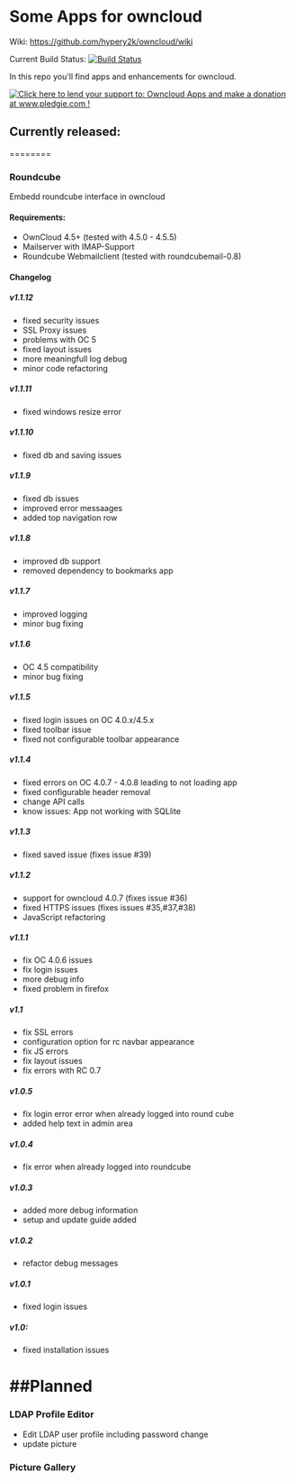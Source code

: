 Some Apps for owncloud
========
Wiki: https://github.com/hypery2k/owncloud/wiki

Current Build Status: [![Build Status](https://secure.travis-ci.org/hypery2k/owncloud.png)](http://travis-ci.org/hypery2k/owncloud)

In this repo you'll find apps and enhancements for owncloud.

<a href='http://www.pledgie.com/campaigns/19762'><img alt='Click here to lend your support to: Owncloud Apps and make a donation at www.pledgie.com !' src='http://www.pledgie.com/campaigns/19762.png?skin_name=chrome' border='0' /></a>

## Currently released:
========
### Roundcube
Embedd roundcube interface in owncloud

#### Requirements:
* OwnCloud 4.5+  (tested with 4.5.0 - 4.5.5)
* Mailserver with IMAP-Support
* Roundcube Webmailclient (tested with roundcubemail-0.8)

#### Changelog

##### v1.1.12
* fixed security issues
* SSL Proxy issues
* problems with OC 5
* fixed layout issues
* more meaningfull log debug
* minor code refactoring

##### v1.1.11
* fixed windows resize error

##### v1.1.10
* fixed db and saving issues

##### v1.1.9
* fixed db issues
* improved error messaages
* added top navigation row

##### v1.1.8
* improved db support
* removed dependency to bookmarks app

##### v1.1.7
* improved logging
* minor bug fixing

##### v1.1.6
* OC 4.5 compatibility
* minor bug fixing

##### v1.1.5
* fixed login issues on OC 4.0.x/4.5.x
* fixed toolbar issue
* fixed not configurable toolbar appearance

##### v1.1.4
* fixed errors on OC 4.0.7 - 4.0.8 leading to not loading app
* fixed configurable header removal
* change API calls
* know issues: App not working with SQLlite

##### v1.1.3
* fixed saved issue (fixes issue #39)

##### v1.1.2
* support for owncloud 4.0.7 (fixes issue #36)
* fixed HTTPS issues (fixes issues #35,#37,#38)
* JavaScript refactoring

##### v1.1.1
* fix OC 4.0.6 issues
* fix login issues
* more debug info
* fixed problem in firefox

##### v1.1
* fix SSL errors
* configuration option for rc navbar appearance
* fix JS errors
* fix layout issues
* fix errors with RC 0.7
##### v1.0.5
* fix login error error when already logged into round cube
* added help text in admin area
##### v1.0.4
* fix error when already logged into roundcube
##### v1.0.3
* added more debug information
* setup and update guide added
##### v1.0.2
* refactor debug messages
##### v1.0.1
* fixed login issues
##### v1.0:
* fixed installation issues

##Planned
========
### LDAP Profile Editor
* Edit LDAP user profile including password change
* update picture
### Picture Gallery

